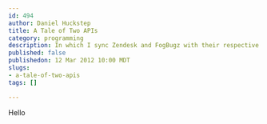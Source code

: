 ```yaml
--- 
id: 494
author: Daniel Huckstep
title: A Tale of Two APIs
category: programming
description: In which I sync Zendesk and FogBugz with their respective APIs.
published: false
publishedon: 12 Mar 2012 10:00 MDT
slugs: 
- a-tale-of-two-apis
tags: []

---
```

Hello
